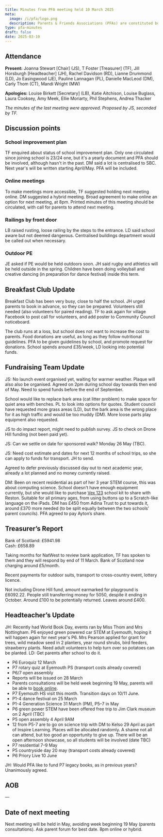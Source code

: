 ```yaml
---
title: Minutes from PFA meeting held 10 March 2025
meta:
  image: /i/pfa/logo.png
  description: Parents & Friends Associations (PFAs) are constituted bodies, which support the school and the broader community. They are independent from the school and the local authority.
type: pfa-minutes
draft: false
date: 2025-03-10
---
```



## Attendance

**Present:** Joanna Stewart [Chair] (JS), T Foster [Treasurer] (TF), Jill Horsburgh [Headteacher] (JH), Rachel Davidson (RD), Lianne Drummond (LD), Jo Easingwood (JE), Pauline Lannagan (PL), Danielle MacLeod (DM), Carly Thom (CT), Mandi Wright (MW)

**Apologies:** Louise Birkett [Secretary] (LB), Katie Aitchison, Louise Buglass, Laura Cooksey, Amy Meek, Ellie Moriarty, Phil Stephens, Andrea Thacker

*The minutes of the last meeting were approved. Proposed by JS, seconded by TF.*

## Discussion points

### School improvement plan

TF enquired about status of school improvement plan. Only one circulated since joining school is 23/24 one, but it's a yearly document and PFA should be involved, although hasn't in the past. DM said a lot is centralised to SBC. Next year's will be written starting April/May. PFA will be included.

### Online meetings

To make meetings more accessible, TF suggested holding next meeting online. DM suggested a hybrid meeting. Broad agreement to make online an option for next meeting, at 8pm. Printed minutes of this meeting should be circulated, with call for parents to attend next meeting.


### Railings by front door

LB raised rusting, loose railing by the steps to the entrance. LD said school aware but not deemed dangerous. Centralised buildings department would be called out when necessary.

### Outdoor PE

JE asked if PE would be held outdoors soon. JH said rugby and athletics will be held outside in the spring. Children have been doing volleyball and creative dancing (in preparation for dance festival) inside this term.

## Breakfast Club Update

Breakfast Club has been very busy, close to half the school. JH urged parents to book in advance, so they can be prepared. Volunteers still needed (also volunteers for paired reading). TF to ask again for village Facebook to post call for volunteers, and add poster to Community Council noticeboard.

The club runs at a loss, but school does not want to increase the cost to parents. Food donations are useful, as long as they follow nutritional guidelines. PFA to be given guidelines by school, and promote request for donations. School spends around £35/week, LD looking into potential funds.

## Fundraising Team Update

JS: No launch event organised yet, waiting for warmer weather. Plaque will also also be organised. Agreed on 2pm during school day towards then end of May. Need to spend funds before the end of September.

School would like to replace bark area (cat litter problem) to make space for quiet area with benches. PL to look into options for quotes. Student council have requested more grass areas (LD), but the bark area is the wrong place for it as high traffic and would be too muddy (DM). More loose parts play equipment also requested.

JS to do impact report, might need to publish survey. JS to check on Drone Hill funding (not been paid yet).

JS: Can we settle on date for sponsored walk? Monday 26 May (TBC).

JS: Need cost estimate and dates for next 12 months of school trips, so she can apply to funds for transport. JH to send.

Agreed to defer previously discussed day out to next academic year, already a lot planned and no money currently raised.

DM: Been on recent residential as part of her 3 year STEM course, this was about computing science. School doesn't have enough equipment currently, but she would like to purchase [Vex 123](https://www.vexrobotics.com/123) school kit to share with Reston. Suitable for all primary ages, from using buttons up to a Scratch-like language on the iPads. DM has £450 from Adina Trust to put towards it, around £370 more needed (to be split equally between the two schools’ parent councils). PFA agreed to pay Ayton’s share.

## Treasurer’s Report

Bank of Scotland: £5941.98  
Cash: £658.89

Taking months for NatWest to review bank application, TF has spoken to them and they will respond by end of 11 March. Bank of Scotland now charging around £5/month.

Recent payments for outdoor suits, transport to cross-country event, lottery licence.

Not including Drone Hill fund, amount earmarked for playground is £6092.22. People still transferring money for 5050, despite it ending in October. Around £100 to be potentially returned. Leaves around £400.


## Headteacher’s Update

JH: Recently had World Book Day, events ran by Miss Thom and Mrs Nottingham. P6 enjoyed green powered car STEM at Eyemouth, hoping it will happen again for next year's P6. Mrs Pearson applied for grant for trees, wild meadow seed in 2 planters, year round shrubs, bird feeders, strawberry plants. Need adult volunteers to help turn over so potatoes can be planted. LD: Get parents after school to do it.

* P6 Euroquiz 12 March
* P7 rotary quiz at Eyemouth PS (transport costs already covered)
* P6/7 open assembly
* Reports will be issued on 28 March
* Parents consultations will be held week beginning 19 May, parents will be able to [book online](https://parents-booking.co.uk/aytonps).
* P7 Eyemouth HS visit this month. Transition days on 10/11 June.
* P1-4 dance festival on 25 March
* P1-4 Generation Science 31 March (PM), P5–7 in May
* P6 green power STEM have been offered free trip to Jim Clark museum on 2 April (TBC)
* P5 open assembly 4 April 9AM
* 12 from P5-7 are to go on science trip with DM to Kelso 29 April as part of Inspire Learning. Places will be allocated randomly. A shame not all can attend, but too good an opportunity to give up. There will be an open afternoon showcase, so all students will be involved (date TBC)
* P7 residential 7–9 May
* P5 countryside day 20 may (transport costs already covered)
* P6 Priory Live 10 June

JH: Would PFA like to fund P7 legacy books, as in previous years? Unanimously agreed.

## AOB

—

## Date of next meeting

Next meeting will be held in May, avoiding week beginning 19 May (parents consultations). Ask parent forum for best date. 8pm online or hybrid.
